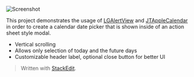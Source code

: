 ![Screenshot](https://cdn.pbrd.co/images/HpF7BIu.png)  
  
This project demonstrates the usage of [LGAlertView](https://github.com/Friend-LGA/LGAlertView) and [JTAppleCalendar](https://github.com/patchthecode/JTAppleCalendar) in order to create a calendar date picker that is shown inside of an action sheet style modal.  
  
  - Vertical scrolling
  - Allows only selection of today and the future days
  - Customizable header label, optional close button for better UI

> Written with [StackEdit](https://stackedit.io/).